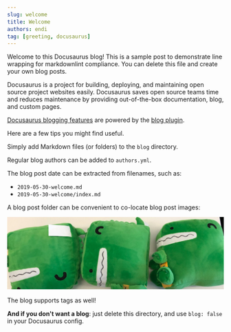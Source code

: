 ```yaml
---
slug: welcome
title: Welcome
authors: endi
tag: [greeting, docusaurus]
---
```


Welcome to this Docusaurus blog! This is a sample post to demonstrate line
wrapping for markdownlint compliance. You can delete this file and create your own
blog posts.

Docusaurus is a project for building, deploying, and maintaining open source
project websites easily. Docusaurus saves open source teams time and reduces
maintenance by providing out-of-the-box documentation, blog, and custom pages.

[Docusaurus blogging features](https://docusaurus.io/docs/blog)
are powered by the
[blog plugin](https://docusaurus.io/docs/api/plugins/@docusaurus/plugin-content-blog).

Here are a few tips you might find useful.

<!-- truncate -->

Simply add Markdown files (or folders) to the `blog` directory.

Regular blog authors can be added to `authors.yml`.

The blog post date can be extracted from filenames, such as:

- `2019-05-30-welcome.md`
- `2019-05-30-welcome/index.md`

A blog post folder can be convenient to co-locate blog post images:

![Docusaurus Plushie](./docusaurus-plushie-banner.jpeg)

The blog supports tags as well!

**And if you don't want a blog**: just delete this directory,
and use `blog: false` in your Docusaurus config.
